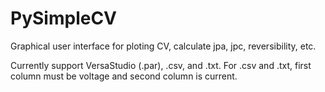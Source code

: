 # PySimpleCV
Graphical user interface for ploting CV, calculate jpa, jpc, reversibility, etc.

Currently support VersaStudio (.par), .csv, and .txt.
For .csv and .txt, first column must be voltage and second column is current.
